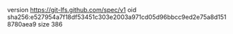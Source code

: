 version https://git-lfs.github.com/spec/v1
oid sha256:e527954a7f18df53451c303e2003a971cd05d96bbcc9ed2e75a8d1518780aea9
size 386
